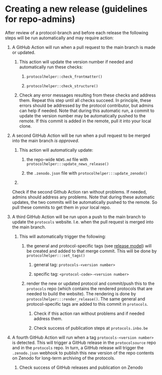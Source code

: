 # Creating a new release (guidelines for repo-admins)

After review of a protocol-branch and before each release the following steps will be run automatically and may require action:

1.  A GitHub Action will run when a pull request to the main branch is made or updated.

    1.  This action will update the version number if needed and automatically run these checks:

        1.  `protocolhelper::check_frontmatter()`

        2.  `protocolhelper::check_structure()`

    2.  Check any error messages resulting from these checks and address them.
        Repeat this step until all checks succeed.
        In principle, these errors should be addressed by the protocol contributor, but admins can help if needed.
        Note that during this automatic run, a commit to update the version number may be automatically pushed to the remote.
        If this commit is added in the remote, pull it into your local clone.

2.  A second GitHub Action will be run when a pull request to be merged into the main branch *is approved*.

    1.  This action will automatically update:

        1.  the repo-wide `NEWS.md` file with `protocolhelper:::update_news_release()`

        2.  the `.zenodo.json` file with `protocolhelper:::update_zenodo()`

    1.
    Check if the second Github Action ran without problems.
    If needed, admins should address any problems.
    Note that during these automatic updates, the two commits will be automatically pushed to the remote.
    So pull these commits to get them in your local repo.

3.  A third GitHub Action will be run upon a push to the main branch to update the `protocols` website.
    I.e. when the pull request is merged into the main branch.

    1.  This will automatically trigger the following:

        1.  the general and protocol-specific tags (see [release model](README.md#release-model)) will be created and added to that merge commit.
            This will be done by `protocolhelper:::set_tags()`

            1.  general tag: `protocols-<version number>`

            2.  specific tag: `<protocol-code>-<version number>`

        2.  render the new or updated protocol and commit/push this to the `protocols` repo (which contains the rendered protocols that are needed to build the website).
            The rendering is done by `protocolhelper:::render_release()`.
            The same general and protocol-specific tags are added to this commit in `protocols`.

            1.  Check if this action ran without problems and if needed address them.

            2.  Check success of publication steps at `protocols.inbo.be`

4.  A fourth GitHub Action will run when a tag `protocols-<version number>` is detected.
    This will trigger a GitHub release in the `protocolsource` repo and in the `protocols` repo.
    In turn, a GitHub release will trigger the `.zenodo.json` webhook to publish this new version of the repo contents on Zenodo for long-term archiving of the protocols.

    1.  Check success of GitHub releases and publication on Zenodo
